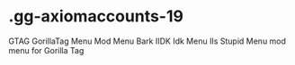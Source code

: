 # .gg-axiomaccounts-19
GTAG GorillaTag Menu Mod Menu Bark IIDK Idk Menu IIs Stupid Menu mod menu for Gorilla Tag
